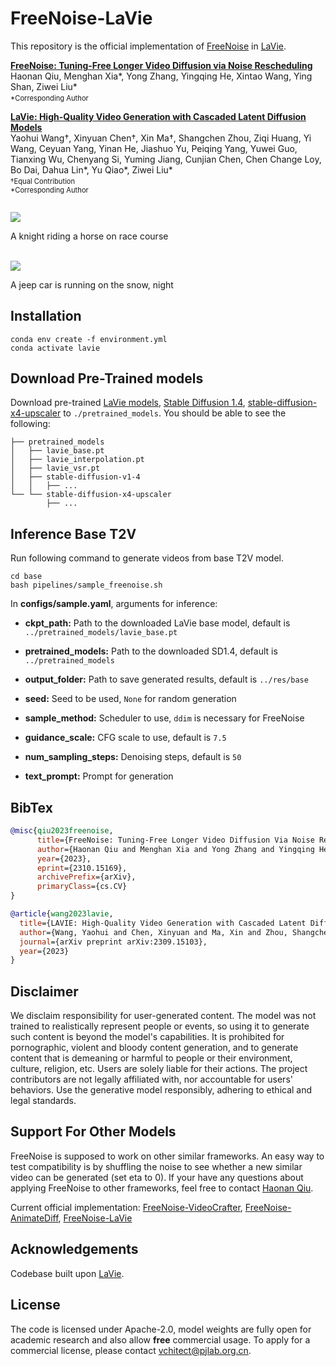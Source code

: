 # FreeNoise-LaVie

This repository is the official implementation of [FreeNoise](https://arxiv.org/abs/2310.15169) in [LaVie](https://arxiv.org/abs/2309.15103).

**[FreeNoise: Tuning-Free Longer Video Diffusion via Noise Rescheduling](https://arxiv.org/abs/2310.15169)**
</br>
Haonan Qiu,
Menghan Xia*,
Yong Zhang,
Yingqing He,
Xintao Wang,
Ying Shan,
Ziwei Liu*
<p style="font-size: 0.8em; margin-top: -1em">*Corresponding Author</p>

**[LaVie: High-Quality Video Generation with Cascaded Latent Diffusion Models](https://arxiv.org/abs/2309.15103)**
</br>
Yaohui Wang†, 
Xinyuan Chen†, 
Xin Ma†, 
Shangchen Zhou, 
Ziqi Huang, 
Yi Wang, 
Ceyuan Yang, 
Yinan He, 
Jiashuo Yu, 
Peiqing Yang, 
Yuwei Guo, 
Tianxing Wu, 
Chenyang Si, 
Yuming Jiang, 
Cunjian Chen, 
Chen Change Loy, 
Bo Dai, 
Dahua Lin*, 
Yu Qiao*, 
Ziwei Liu*
<p style="font-size: 0.8em; margin-top: -1em">†Equal Contribution</p>
<p style="font-size: 0.8em; margin-top: -1em">*Corresponding Author</p>
</br>

<img src=assets/A_knight_riding_a_horse_on_race_course.gif>
<p>A knight riding a horse on race course</p>
<br>

<img src=assets/A_jeep_car_is_running_on_the_snow,_night.gif>
<p>A jeep car is running on the snow, night</p>

## Installation
```
conda env create -f environment.yml 
conda activate lavie
```

## Download Pre-Trained models
Download pre-trained [LaVie models](https://huggingface.co/YaohuiW/LaVie/tree/main), [Stable Diffusion 1.4](https://huggingface.co/CompVis/stable-diffusion-v1-4/tree/main), [stable-diffusion-x4-upscaler](https://huggingface.co/stabilityai/stable-diffusion-x4-upscaler/tree/main) to `./pretrained_models`. You should be able to see the following:
```
├── pretrained_models
│   ├── lavie_base.pt
│   ├── lavie_interpolation.pt
│   ├── lavie_vsr.pt
│   ├── stable-diffusion-v1-4
│   │   ├── ...
└── └── stable-diffusion-x4-upscaler
        ├── ...
```


## Inference Base T2V
Run following command to generate videos from base T2V model. 
```
cd base
bash pipelines/sample_freenoise.sh
```
In **configs/sample.yaml**, arguments for inference:

- **ckpt_path:** Path to the downloaded LaVie base model, default is `../pretrained_models/lavie_base.pt`

- **pretrained_models:** Path to the downloaded SD1.4, default is `../pretrained_models`

- **output_folder:** Path to save generated results, default is `../res/base`

- **seed:** Seed to be used, `None` for random generation

- **sample_method:** Scheduler to use, `ddim` is necessary for FreeNoise

- **guidance_scale:** CFG scale to use, default is `7.5`

- **num_sampling_steps:** Denoising steps, default is `50`

- **text_prompt:** Prompt for generation


## BibTex
```bibtex
@misc{qiu2023freenoise,
      title={FreeNoise: Tuning-Free Longer Video Diffusion Via Noise Rescheduling}, 
      author={Haonan Qiu and Menghan Xia and Yong Zhang and Yingqing He and Xintao Wang and Ying Shan and Ziwei Liu},
      year={2023},
      eprint={2310.15169},
      archivePrefix={arXiv},
      primaryClass={cs.CV}
}
```

```bibtex
@article{wang2023lavie,
  title={LAVIE: High-Quality Video Generation with Cascaded Latent Diffusion Models},
  author={Wang, Yaohui and Chen, Xinyuan and Ma, Xin and Zhou, Shangchen and Huang, Ziqi and Wang, Yi and Yang, Ceyuan and He, Yinan and Yu, Jiashuo and Yang, Peiqing and others},
  journal={arXiv preprint arXiv:2309.15103},
  year={2023}
}
```


## Disclaimer
We disclaim responsibility for user-generated content. The model was not trained to realistically represent people or events, so using it to generate such content is beyond the model's capabilities. It is prohibited for pornographic, violent and bloody content generation, and to generate content that is demeaning or harmful to people or their environment, culture, religion, etc. Users are solely liable for their actions. The project contributors are not legally affiliated with, nor accountable for users' behaviors. Use the generative model responsibly, adhering to ethical and legal standards.


## Support For Other Models
FreeNoise is supposed to work on other similar frameworks. An easy way to test compatibility is by shuffling the noise to see whether a new similar video can be generated (set eta to 0). If your have any questions about applying FreeNoise to other frameworks, feel free to contact [Haonan Qiu](http://haonanqiu.com/).

Current official implementation: [FreeNoise-VideoCrafter](https://github.com/AILab-CVC/FreeNoise), [FreeNoise-AnimateDiff](https://github.com/arthur-qiu/FreeNoise-AnimateDiff), [FreeNoise-LaVie](https://github.com/arthur-qiu/FreeNoise-LaVie) 


## Acknowledgements
Codebase built upon [LaVie](https://github.com/Vchitect/LaVie).


## License
The code is licensed under Apache-2.0, model weights are fully open for academic research and also allow **free** commercial usage. To apply for a commercial license, please contact vchitect@pjlab.org.cn.
